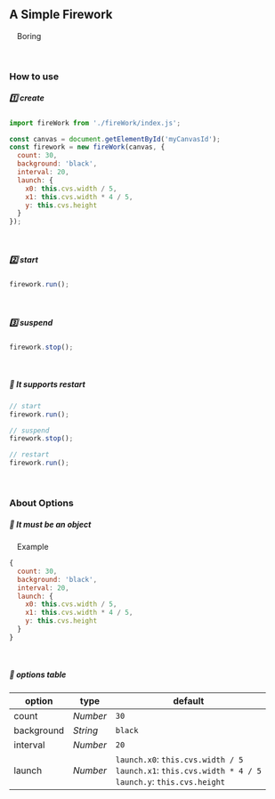 ## A Simple Firework
&emsp;Boring


<br/>


### How to use

##### :one: create
```js
import fireWork from './fireWork/index.js';

const canvas = document.getElementById('myCanvasId');
const firework = new fireWork(canvas, {
  count: 30,
  background: 'black',
  interval: 20,
  launch: {
    x0: this.cvs.width / 5,
    x1: this.cvs.width * 4 / 5,
    y: this.cvs.height
  }
});
```
<br/>

##### :two: start

```js
firework.run();
```
<br/>

##### :three: suspend

```js
firework.stop();
```
<br/>

##### :arrows_counterclockwise: It supports restart

```js
// start
firework.run();

// suspend
firework.stop();

// restart
firework.run();
```


<br/>


### About Options

##### :closed_book: It must be an object
&emsp;Example
```js
{
  count: 30,
  background: 'black',
  interval: 20,
  launch: {
    x0: this.cvs.width / 5,
    x1: this.cvs.width * 4 / 5,
    y: this.cvs.height
  }
}
```
<br/>

##### :green_book: options table
option | type | default
------ | ---- | --------
count | *Number* | `30`
background | *String* | `black`
interval | *Number* | `20`
launch | *Number* |`launch.x0`: `this.cvs.width / 5`<br/>`launch.x1`: `this.cvs.width * 4 / 5`<br/>`launch.y`: `this.cvs.height`
